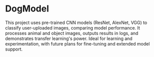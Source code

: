 # DogModel
This project uses pre-trained CNN models (ResNet, AlexNet, VGG) to classify user-uploaded images, comparing model performance. It processes animal and object images, outputs results in logs, and demonstrates transfer learning's power. Ideal for learning and experimentation, with future plans for fine-tuning and extended model support.
